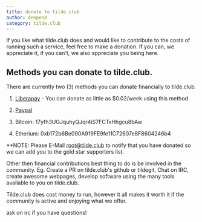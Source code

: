 ```yaml
---
title: donate to tilde.club
author: deepend
category: tilde.club
---
```


 If you like what tilde.club does and would like to contribute to the costs of running such a service, feel free to make a donation. If you can, we appreciate it, if you can't, we also appreciate you being here.

## Methods you can donate to tilde.club.

There are currently two (3) methods you can donate financially to tilde.club.

1.  [Liberapay](https://liberapay.com/tilde.club/donate) - You can donate as little as $0.02/week using this method

2.  [Paypal](https://www.paypal.com/donate?hosted_button_id=DWHSADKJ26HZ8)

3.  Bitcoin: 17yfh3UGJquhyQJqr4iS7FCTxHhgcu8bAw

4.  Etherium: 0xb172b6Be090A919FE9fe11C72607e8F8604246b4
	
**NOTE: Please E-Mail root@tilde.club to notify that you have donated so we can add you to the gold star supporters list.

Other then financial contributions best thing to do is be involved in the community.
Eg. Create a PR on tilde.club's github or tildegit, Chat on IRC, create awesome webpages, 
develop software using the many tools available to you on tilde.club.

Tilde.club does cost money to run, however it all makes it worth it if the community is active and enjoying what we offer.

ask on irc if you have questions!

